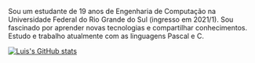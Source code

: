 Sou um estudante de 19 anos de Engenharia de Computação na Universidade Federal 
do Rio Grande do Sul (ingresso em 2021/1). Sou fascinado por aprender novas 
tecnologias e compartilhar  conhecimentos. Estudo e trabalho atualmente com as 
linguagens Pascal e C.

[![Luis's GitHub stats](https://github-readme-stats.vercel.app/api?username=luiseduardomendes)](https://github.com/luiseduardomendes/github-readme-stats)



